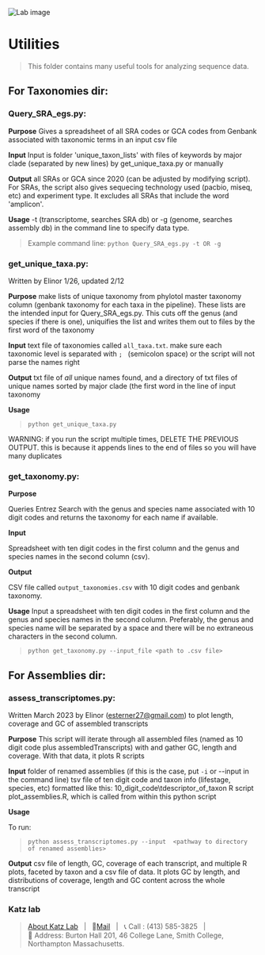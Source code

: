 ![Lab image](https://github.com/Katzlab/PhyloToL-6/blob/621517812a5ed4256f19ba26498a665bdd5060af/Katzlab.png)
# Utilities
> This folder contains many useful tools for analyzing sequence data.

## For Taxonomies dir:
### Query_SRA_egs.py:

**Purpose** Gives a spreadsheet of all SRA codes or GCA codes from Genbank associated with taxonomic terms in an input csv file

**Input** Input is folder 'unique_taxon_lists' with files of keywords by major clade (separated by new lines) by get_unique_taxa.py or manually 

**Output** all SRAs or GCA since 2020 (can be adjusted by modifying script). For SRAs, the script also gives sequecing technology used (pacbio, miseq, etc) and experiment type. It excludes all SRAs that include the word 'amplicon'.

**Usage** -t (transcriptome, searches SRA db) or -g (genome, searches assembly db) in the command line to specify data type. 
>  Example command line: `python Query_SRA_egs.py -t OR -g`

### get_unique_taxa.py: 
Written by Elinor 1/26, updated 2/12

**Purpose** make lists of unique taxonomy from phylotol master taxonomy column (genbank taxonomy for each taxa in the pipeline). These lists are the intended input for Query_SRA_egs.py. This cuts off the genus (and species if there is one), uniquifies the list and writes them out to files by the first word of the taxonomy

**Input** text file of taxonomies called `all_taxa.txt`. make sure each taxonomic level is separated with `; ` (semicolon space) or the script will not parse the names right

**Output** txt file of _all_ unique names found, and a directory of txt files of unique names sorted by major clade (the first word in the line of input taxonomy

**Usage**
>`python get_unique_taxa.py`

WARNING: if you run the script multiple times, DELETE THE PREVIOUS OUTPUT. this is because it appends lines to the 
end of files so you will have many duplicates

### get_taxonomy.py:

**Purpose** 

Queries Entrez Search with the genus and species name associated with 10 digit codes and returns the taxonomy for each name if available.

**Input**

Spreadsheet with ten digit codes in the first column and the genus and species names in the second column (csv).

**Output**

CSV file called `output_taxonomies.csv` with 10 digit codes and genbank taxonomy.

**Usage**
Input a spreadsheet with ten digit codes in the first column and the genus and species names in the second column. Preferably, the genus and species name will be separated by a space and there will be no extraneous characters in the second column.

>`python get_taxonomy.py --input_file <path to .csv file>`


## For Assemblies dir:
### assess_transcriptomes.py:
Written March 2023 by Elinor (esterner27@gmail.com) to plot length, coverage and GC of assembled transcripts

**Purpose** This script will iterate through all assembled files (named as 10 digit code plus assembledTranscripts) with and gather GC, length and coverage. With that data, it plots R scripts


**Input**
	folder of renamed assemblies (if this is the case, put `-i` or --input in the command line)
	tsv file of ten digit code and taxon info (lifestage, species, etc) formatted like this: 10_digit_code\tdescriptor_of_taxon
	R script plot_assemblies.R, which is called from within this python script

**Usage**

To run:
>`python assess_transcriptomes.py --input  <pathway to directory of renamed assemblies>`

**Output** csv file of length, GC, coverage of each transcript, and multiple R plots, faceted by taxon and a csv file of data. It plots GC by length, and distributions of coverage, length and GC content across the whole transcript


### Katz lab
>[About Katz Lab](https://www.science.smith.edu/katz-lab/)  &nbsp; \| &nbsp;
📧[Mail](lkatz@smith.edu) &nbsp; \| &nbsp; 📞 Call : (413) 585-3825 &nbsp;   \|   
:office: Address: Burton Hall 201, 46 College Lane,
Smith College, Northampton Massachusetts.
